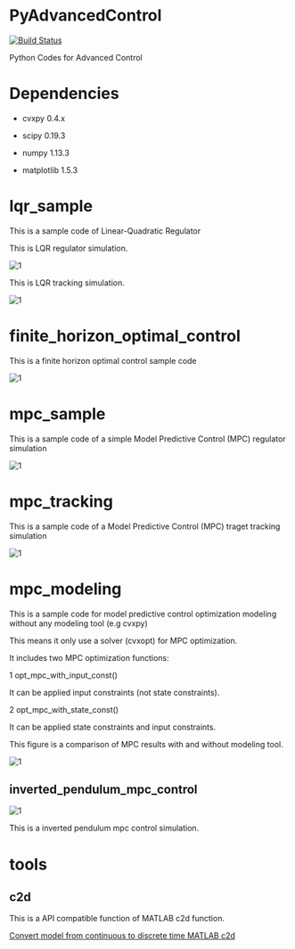 # PyAdvancedControl

[![Build Status](https://travis-ci.org/AtsushiSakai/PyAdvancedControl.svg?branch=master)](https://travis-ci.org/AtsushiSakai/PyAdvancedControl)

Python Codes for Advanced Control

# Dependencies

- cvxpy 0.4.x

- scipy 0.19.3

- numpy 1.13.3

- matplotlib 1.5.3

# lqr_sample

This is a sample code of Linear-Quadratic Regulator

This is LQR regulator simulation.

![1](https://github.com/AtsushiSakai/PyAdvancedControl/blob/master/lqr_sample/Figure_1.png)

This is LQR tracking simulation.

![1](https://github.com/AtsushiSakai/PyAdvancedControl/blob/master/lqr_sample/Figure_2.png)

# finite_horizon_optimal_control

This is a finite horizon optimal control sample code

![1](https://github.com/AtsushiSakai/PyAdvancedControl/blob/master/finite_horizon_optimal_control/result.png)


# mpc_sample 

This is a sample code of a simple Model Predictive Control (MPC) regulator simulation

![1](https://github.com/AtsushiSakai/PyAdvancedControl/blob/master/mpc_sample/result.png)

# mpc_tracking 

This is a sample code of a Model Predictive Control (MPC) traget tracking simulation

![1](https://github.com/AtsushiSakai/PyAdvancedControl/blob/master/mpc_tracking/result1.png)

# mpc_modeling 

This is a sample code for model predictive control optimization modeling without any modeling tool (e.g cvxpy)

This means it only use a solver (cvxopt) for MPC optimization.

It includes two MPC optimization functions:

1 opt_mpc_with_input_const()

It can be applied input constraints (not state constraints).

2 opt_mpc_with_state_const()

It can be applied state constraints and input constraints.

This figure is a comparison of MPC results with and without modeling tool.

![1](https://github.com/AtsushiSakai/PyAdvancedControl/blob/master/mpc_modeling/result.png)


## inverted_pendulum_mpc_control

![1](https://github.com/AtsushiSakai/PyAdvancedControl/blob/master/inverted_pendulum_mpc_control/animation.gif)

This is a inverted pendulum mpc control simulation.


# tools

## c2d

This is a API compatible function of MATLAB c2d function. 

[Convert model from continuous to discrete time MATLAB c2d](https://jp.mathworks.com/help/control/ref/c2d.html)

